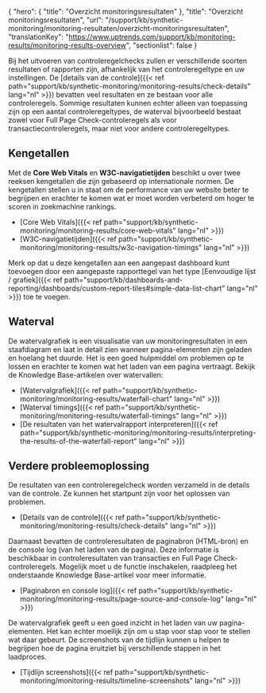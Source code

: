 {
  "hero": {
    "title": "Overzicht monitoringsresultaten"
  },
  "title": "Overzicht monitoringsresultaten",
  "url": "/support/kb/synthetic-monitoring/monitoring-resultaten/overzicht-monitoringsresultaten",
  "translationKey": "https://www.uptrends.com/support/kb/monitoring-results/monitoring-results-overview",
  "sectionlist": false
}

Bij het uitvoeren van controleregelchecks zullen er verschillende soorten resultaten of rapporten zijn, afhankelijk van het controleregeltype en uw instellingen. De [details van de controle]({{< ref path="support/kb/synthetic-monitoring/monitoring-results/check-details" lang="nl" >}}) bevatten veel resultaten en ze bestaan voor alle controleregels. Sommige resultaten kunnen echter alleen van toepassing zijn op een aantal controleregeltypes, de waterval bijvoorbeeld bestaat zowel voor Full Page Check-controleregels als voor transactiecontroleregels, maar niet voor andere controleregeltypes.

## Kengetallen

Met de **Core Web Vitals** en **W3C-navigatietijden** beschikt u over twee reeksen kengetallen die zijn gebaseerd op internationale normen. De kengetallen stellen u in staat om de performance van uw website beter te begrijpen en erachter te komen wat er moet worden verbeterd om hoger te scoren in zoekmachine rankings.

- [Core Web Vitals]({{< ref path="support/kb/synthetic-monitoring/monitoring-results/core-web-vitals" lang="nl" >}})
- [W3C-navigatietijden]({{< ref path="support/kb/synthetic-monitoring/monitoring-results/w3c-navigation-timings" lang="nl" >}})

Merk op dat u deze kengetallen aan een aangepast dashboard kunt toevoegen door een aangepaste rapporttegel van het type [Eenvoudige lijst / grafiek]({{< ref path="support/kb/dashboards-and-reporting/dashboards/custom-report-tiles#simple-data-list-chart" lang="nl" >}}) toe te voegen.

## Waterval

De watervalgrafiek is een visualisatie van uw monitoringresultaten in een staafdiagram en laat in detail zien wanneer pagina-elementen zijn geladen en hoelang het duurde. Het is een goed hulpmiddel om problemen op te lossen en erachter te komen wat het laden van een pagina vertraagt. Bekijk de Knowledge Base-artikelen over watervallen:

- [Watervalgrafiek]({{< ref path="support/kb/synthetic-monitoring/monitoring-results/waterfall-chart" lang="nl" >}})
- [Waterval timings]({{< ref path="support/kb/synthetic-monitoring/monitoring-results/waterfall-timings" lang="nl" >}})
- [De resultaten van het watervalrapport interpreteren]({{< ref path="support/kb/synthetic-monitoring/monitoring-results/interpreting-the-results-of-the-waterfall-report" lang="nl" >}})

## Verdere probleemoplossing

De resultaten van een controleregelcheck worden verzameld in de details van de controle. Ze kunnen het startpunt zijn voor het oplossen van problemen.

- [Details van de controle]({{< ref path="support/kb/synthetic-monitoring/monitoring-results/check-details" lang="nl" >}})

Daarnaast bevatten de controleresultaten de paginabron (HTML-bron) en de  console log (van het laden van de pagina). Deze informatie is beschikbaar in controleresultaten van transacties en Full Page Check-controleregels. Mogelijk moet u de functie inschakelen, raadpleeg het onderstaande Knowledge Base-artikel voor meer informatie.

- [Paginabron en console log]({{< ref path="support/kb/synthetic-monitoring/monitoring-results/page-source-and-console-log" lang="nl" >}})

De watervalgrafiek geeft u een goed inzicht in het laden van uw pagina-elementen. Het kan echter moeilijk zijn om u stap voor stap voor te stellen wat daar gebeurt. De screenshots van de tijdlijn kunnen u helpen te begrijpen hoe de pagina eruitziet bij verschillende stappen in het laadproces.

- [Tijdlijn screenshots]({{< ref path="support/kb/synthetic-monitoring/monitoring-results/timeline-screenshots" lang="nl" >}})
